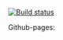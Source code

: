 [![Build status](https://ci.appveyor.com/api/projects/status/h41g7cpjvu8009f7?svg=true)](https://ci.appveyor.com/project/la-chispa/ahj-4-card-validator)

Github-pages: 